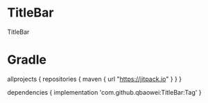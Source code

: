 # TitleBar
TitleBar

# Gradle

allprojects {
    repositories {
        maven { url "https://jitpack.io" }
    }
}

dependencies {
    implementation 'com.github.qbaowei:TitleBar:Tag'
}
